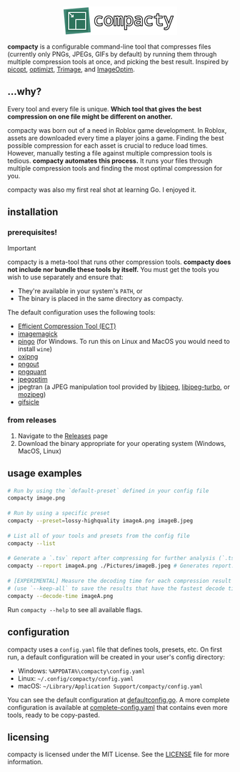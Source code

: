 <div align="center">
  <img src="./compacty-icon.png" width="256" height="64" alt=""/>
</div>

**compacty** is a configurable command-line tool that compresses files (currently only PNGs, JPEGs, GIFs by default) by running them through multiple compression tools at once, and picking the best result. Inspired by [picopt](https://github.com/ajslater/picopt/), [optimizt](https://github.com/343dev/optimizt/), [Trimage](https://github.com/Kilian/Trimage), and [ImageOptim](https://github.com/ImageOptim/ImageOptim).

## ...why?
Every tool and every file is unique. **Which tool that gives the best compression on one file might be different on another.**

compacty was born out of a need in Roblox game development. In Roblox, assets are downloaded every time a player joins a game. Finding the best possible compression for each asset is crucial to reduce load times. However, manually testing a file against multiple compression tools is tedious. **compacty automates this process.** It runs your files through multiple compression tools and finding the most optimal compression for you.

compacty was also my first real shot at learning Go. I enjoyed it.

## installation

### prerequisites!
> [!IMPORTANT]
> compacty is a meta-tool that runs other compression tools. **compacty does not include nor bundle these tools by itself.** You must get the tools you wish to use separately and ensure that:
> - They're available in your system's `PATH`, or
> - The binary is placed in the same directory as compacty.

The default configuration uses the following tools:
- [Efficient Compression Tool (ECT)](https://github.com/fhanau/Efficient-Compression-Tool/)
- [imagemagick](https://imagemagick.org/)
- [pingo](https://css-ig.net/pingo/) (for Windows. To run this on Linux and MacOS you would need to install `wine`)
- [oxipng](https://github.com/shssoichiro/oxipng/)
- [pngout](http://www.advsys.net/ken/utils.html)
- [pngquant](https://pngquant.org/)
- [jpegoptim](https://github.com/tjko/jpegoptim/)
- jpegtran (a JPEG manipulation tool provided by [libjpeg](https://jpegclub.org/reference/reference-sources/), [libjpeg-turbo](https://github.com/libjpeg-turbo/libjpeg-turbo), or [mozjpeg](https://github.com/mozilla/mozjpeg/))
- [gifsicle](http://www.lcdf.org/gifsicle/)

### from releases
1. Navigate to the [Releases](https://github.com/ArrayNone/compacty/releases/) page
2. Download the binary appropriate for your operating system (Windows, MacOS, Linux)

## usage examples

```bash
# Run by using the `default-preset` defined in your config file
compacty image.png

# Run by using a specific preset
compacty --preset=lossy-highquality imageA.png imageB.jpeg

# List all of your tools and presets from the config file
compacty --list

# Generate a `.tsv` report after compressing for further analysis (`.tsv` report separated for each file format)
compacty --report imageA.png ./Pictures/imageB.jpeg # Generates report.png.tsv and ./Pictures/report.jpeg.tsv 

# [EXPERIMENTAL] Measure the decoding time for each compression result using Go's native binaries. Only PNGs, JPEGs, and GIFs are supported.
# (use `--keep-all` to save the results that have the fastest decode time)
compacty --decode-time imageA.png
```

Run `compacty --help` to see all available flags.

## configuration
compacty uses a `config.yaml` file that defines tools, presets, etc. On first run, a default configuration will be created in your user's config directory:
- Windows: `%APPDATA%\compacty\config.yaml`
- Linux: `~/.config/compacty/config.yaml`
- macOS: `~/Library/Application Support/compacty/config.yaml`

You can see the default configuration at [defaultconfig.go](./internal/config/defaultconfig.go). A more complete configuration is available at [complete-config.yaml](./complete-config.yaml) that contains even more tools, ready to be copy-pasted.

## licensing
compacty is licensed under the MIT License. See the [LICENSE](./LICENSE) file for more information.
